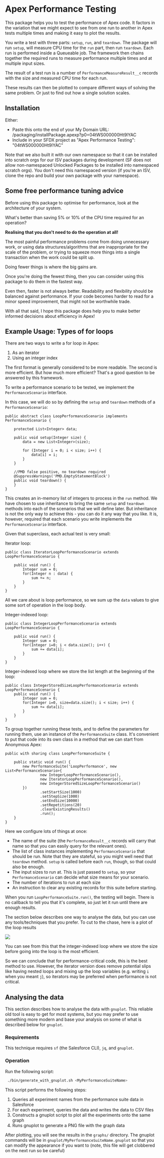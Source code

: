 # Apex Performance Testing

This package helps you to test the performance of Apex code. It factors in the variation that we might expect to see 
from one run to another in Apex tests multiple times and making it easy to plot the results.

You write a test with three parts: `setup`, `run`, and `teardown`. The package will run `setup`, will measure CPU time
for the `run` part, then run `teardown`. Each run is performed inside a Queueable job. The framework then chains 
together the required runs to measure performance multiple times and at multiple input sizes. 

The result of a test run is a number of `PerformanceMeasureResult__c` records with the size and measured CPU time for 
each run.

These results can then be plotted to compare different ways of solving the same problem. Or just to find out how a single
solution scales. 

## Installation

Either:

- Paste this onto the end of your My Domain URL: /packaging/installPackage.apexp?p0=04tWS000000Ht9lYAC
- Include in your SFDX project as "Apex Performance Testing": "04tWS000000Ht9lYAC"

Note that we also built it with our own namespace so that it can be installed into scratch orgs for our ISV packages 
during development (SF does not allow non-namespaced Unlocked Packages to be installed into namespaced scratch orgs). 
You don't need this namespaced version (if you're an ISV, clone the repo and build your own package with your namespace).

## Some free performance tuning advice

Before using this package to optimise for performance, look at the architecture of your system.

What's better than saving 5% or 10% of the CPU time required for an operation?

**Realising that you don't need to do the operation at all!**

The most painful performance problems come from doing unnecessary work, or using data structures/algorithms that are
inappropriate for the scale of the problem, or trying to squeeze more things into a single transaction when the work
could be split up.

Doing fewer things is where the big gains are.

Once you're doing the fewest thing, then you can consider using this package to do them in the fastest way.

Even then, faster is not always better. Readability and flexibility should be balanced against performance.
If your code becomes harder to read for a minor speed improvement, that might not be worthwhile trade.

With all that said, I hope this package does help you to make better informed decisions about efficiency in Apex!


## Example Usage: Types of for loops

There are two ways to write a for loop in Apex:

1. As an iterator
2. Using an integer index 

The first format is generally considered to be more readable. The second is more efficient. But how much more efficient?
That's a good question to be answered by this framework. 

To write a performance scenario to be tested, we implement the `PerformanceScenario` interface. 

In this case, we will do so by defining the `setup` and `teardown` methods of a `PerformanceScenario`:

```apex
public abstract class LoopPerformanceScenario implements PerformanceScenario {

    protected List<Integer> data;

    public void setup(Integer size) {
        data = new List<Integer>(size);

        for (Integer i = 0; i < size; i++) {
            data[i] = i;
        }
    }

    //PMD false positive, no teardown required
    @SuppressWarnings('PMD.EmptyStatementBlock')
    public void teardown() {
    }
}
```

This creates an in-memory list of integers to process in the `run` method. We have chosen to use inheritance to bring 
the same `setup` and `teardown` methods into each of the scenarios that we will define later. But inheritance is not 
the only way to achieve this - you can do it any way that you like. It is, however, required that each scenario you 
write implements the `PerformanceScenario` interface.

Given that superclass, each actual test is very small:

Iterator loop:
```apex
public class IteratorLoopPerformanceScenario extends LoopPerformanceScenario {
    
    public void run() {
        Integer sum = 0;
        for(Integer n : data) {
            sum += n;
        }
    }
}
```

All we care about is loop performance, so we sum up the `data` values to give some sort of operation in the loop body. 

Integer-indexed loop:
```apex
public class IntegerLoopPerformanceScenario extends LoopPerformanceScenario {

    public void run() {
        Integer sum = 0;
        for(Integer i=0; i < data.size(); i++) {
            sum += data[i];
        }
    }
}
```

Integer-indexed loop where we store the list length at the beginning of the loop:
```apex
public class IntegerStoredSizeLoopPerformanceScenario extends LoopPerformanceScenario {
    public void run() {
        Integer sum = 0;
        for(Integer i=0, size=data.size(); i < size; i++) {
            sum += data[i];
        }
    }
}
```

To group together running these tests, and to define the parameters for running them, use an instance of the 
`PerformanceSuite` class. It's convenient to put that code into its own class in a method that we can start from 
Anonymous Apex:

```apex
public with sharing class LoopPerformanceSuite {

    public static void run() {
        new PerformanceSuite('LoopPerformance', new List<PerformanceScenario>{
                new IntegerLoopPerformanceScenario(),
                new IteratorLoopPerformanceScenario(),
                new IntegerStoredSizeLoopPerformanceScenario()
        })
                .setStartSize(1000)
                .setStepSize(1000)
                .setEndSize(10000)
                .setRepetitions(20)
                .clearExistingResults()
                .run();
    }
}
```

Here we configure lots of things at once:

 - The name of the suite (the `PerformanceResult__c` records will carry that name so that you can easily query for 
the relevant ones).
 - The list of class instances implementing `PerformanceScenario` that should be run. Note that they are stateful, so you might well need that `teardown` method. `setup` is called before each `run`, though, so that could also be enough.
 - The input sizes to run at. This is just passed to `setup`, so your `PerformanceScenario` can decide what size means for your scenario. 
 - The number of iterations to run at each size
 - An instruction to clear any existing records for this suite before starting.

When you run `LoopPerformanceSuite.run()`, the testing will begin. There is no callback to tell you that it's complete, so just let it run 
until there are enough results.

The section below describes one way to analyse the data, but you can use any tools/techniques that you prefer. To cut
to the chase, here is a plot of the loop results

![](graphs/loops.png)

You can see from this that the integer-indexed loop where we store the size before going into the loop is the most 
efficient.

So we can conclude that for performance-critical code, this is the best method to use. However, the iterator
version does remove potential slips like having nested loops and mixing up the loop variables 
(e.g. writing `i` when you meant `j`), so iterators may be preferred when performance is not critical.

## Analysing the data 

This section describes how to analyse the data with `gnuplot`. This reliable old tool is easy to get for most systems, 
but you may prefer to use something more modern and base your analysis on some of what is described below for `gnuplot`.

### Requirements

This technique requires `sf` (the Salesforce CLI), `jq`, and `gnuplot`.

### Operation

Run the following script:

```zsh
 ./bin/generate_with_gnuplot.sh <MyPerformanceSuiteName>
 ```

This script performs the following steps:

1. Queries all experiment names from the performance suite data in Salesforce
2. For each experiment, queries the data and writes the data to CSV files
3. Constructs a gnuplot script to plot all the experiments onto the same graph
4. Runs gnuplot to generate a PNG file with the graph data

After plotting, you will see the results in the `graphs/` directory. The gnuplot commands will be in `gnuplot/MyPerformanceSuiteName.gnuplot` so 
that you can modify the appearance if you want to (note, this file will get clobbered on the next run so be careful)
